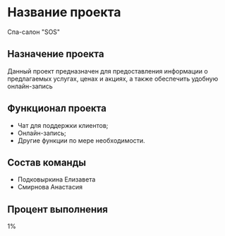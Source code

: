 # Название проекта
Спа-салон "SOS"
## Назначение проекта
Данный проект предназначен для предоставления информации о предлагаемых услугах, ценах и акциях, а также обеспечить удобную онлайн-запись
## Функционал проекта
- Чат для поддержки клиентов;
- Онлайн-запись;
- Другие функции по мере необходимости.
## Состав команды
- Подковыркина Елизавета
- Смирнова Анастасия
## Процент выполнения
1%
